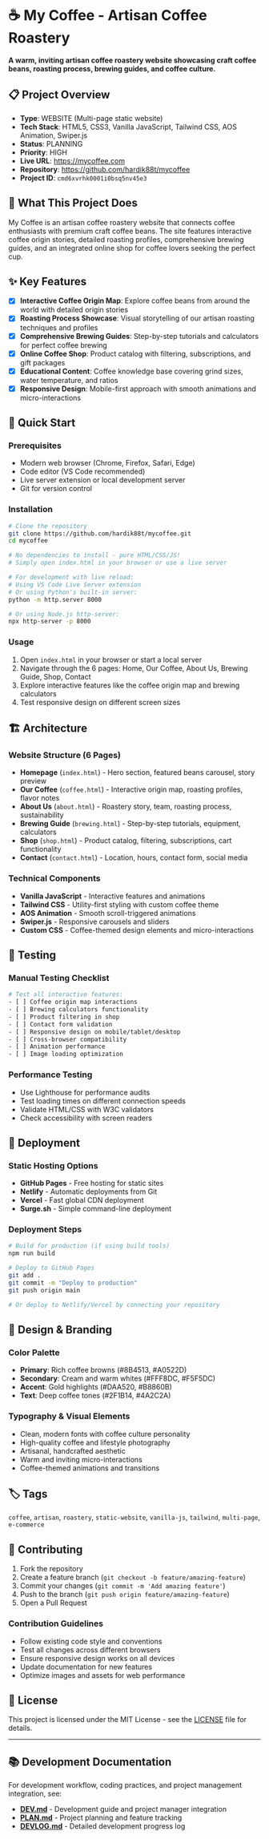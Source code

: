 # ☕ My Coffee - Artisan Coffee Roastery

**A warm, inviting artisan coffee roastery website showcasing craft coffee beans, roasting process, brewing guides, and coffee culture.**

## 📋 Project Overview

- **Type**: WEBSITE (Multi-page static website)
- **Tech Stack**: HTML5, CSS3, Vanilla JavaScript, Tailwind CSS, AOS Animation, Swiper.js
- **Status**: PLANNING
- **Priority**: HIGH
- **Live URL**: https://mycoffee.com
- **Repository**: https://github.com/hardik88t/mycoffee
- **Project ID**: `cmd6xvrhk0001i0bsq5nv45e3`

## 🎯 What This Project Does

My Coffee is an artisan coffee roastery website that connects coffee enthusiasts with premium craft coffee beans. The site features interactive coffee origin stories, detailed roasting profiles, comprehensive brewing guides, and an integrated online shop for coffee lovers seeking the perfect cup.

## ✨ Key Features

- [x] **Interactive Coffee Origin Map**: Explore coffee beans from around the world with detailed origin stories
- [x] **Roasting Process Showcase**: Visual storytelling of our artisan roasting techniques and profiles
- [x] **Comprehensive Brewing Guides**: Step-by-step tutorials and calculators for perfect coffee brewing
- [x] **Online Coffee Shop**: Product catalog with filtering, subscriptions, and gift packages
- [x] **Educational Content**: Coffee knowledge base covering grind sizes, water temperature, and ratios
- [x] **Responsive Design**: Mobile-first approach with smooth animations and micro-interactions

## 🚀 Quick Start

### Prerequisites
- Modern web browser (Chrome, Firefox, Safari, Edge)
- Code editor (VS Code recommended)
- Live server extension or local development server
- Git for version control

### Installation
```bash
# Clone the repository
git clone https://github.com/hardik88t/mycoffee.git
cd mycoffee

# No dependencies to install - pure HTML/CSS/JS!
# Simply open index.html in your browser or use a live server

# For development with live reload:
# Using VS Code Live Server extension
# Or using Python's built-in server:
python -m http.server 8000

# Or using Node.js http-server:
npx http-server -p 8000
```

### Usage
1. Open `index.html` in your browser or start a local server
2. Navigate through the 6 pages: Home, Our Coffee, About Us, Brewing Guide, Shop, Contact
3. Explore interactive features like the coffee origin map and brewing calculators
4. Test responsive design on different screen sizes

## 🏗️ Architecture

### Website Structure (6 Pages)
- **Homepage** (`index.html`) - Hero section, featured beans carousel, story preview
- **Our Coffee** (`coffee.html`) - Interactive origin map, roasting profiles, flavor notes
- **About Us** (`about.html`) - Roastery story, team, roasting process, sustainability
- **Brewing Guide** (`brewing.html`) - Step-by-step tutorials, equipment, calculators
- **Shop** (`shop.html`) - Product catalog, filtering, subscriptions, cart functionality
- **Contact** (`contact.html`) - Location, hours, contact form, social media

### Technical Components
- **Vanilla JavaScript** - Interactive features and animations
- **Tailwind CSS** - Utility-first styling with custom coffee theme
- **AOS Animation** - Smooth scroll-triggered animations
- **Swiper.js** - Responsive carousels and sliders
- **Custom CSS** - Coffee-themed design elements and micro-interactions

## 🧪 Testing

### Manual Testing Checklist
```bash
# Test all interactive features:
- [ ] Coffee origin map interactions
- [ ] Brewing calculators functionality
- [ ] Product filtering in shop
- [ ] Contact form validation
- [ ] Responsive design on mobile/tablet/desktop
- [ ] Cross-browser compatibility
- [ ] Animation performance
- [ ] Image loading optimization
```

### Performance Testing
- Use Lighthouse for performance audits
- Test loading times on different connection speeds
- Validate HTML/CSS with W3C validators
- Check accessibility with screen readers

## 🚀 Deployment

### Static Hosting Options
- **GitHub Pages** - Free hosting for static sites
- **Netlify** - Automatic deployments from Git
- **Vercel** - Fast global CDN deployment
- **Surge.sh** - Simple command-line deployment

### Deployment Steps
```bash
# Build for production (if using build tools)
npm run build

# Deploy to GitHub Pages
git add .
git commit -m "Deploy to production"
git push origin main

# Or deploy to Netlify/Vercel by connecting your repository
```

## 🎨 Design & Branding

### Color Palette
- **Primary**: Rich coffee browns (#8B4513, #A0522D)
- **Secondary**: Cream and warm whites (#FFF8DC, #F5F5DC)
- **Accent**: Gold highlights (#DAA520, #B8860B)
- **Text**: Deep coffee tones (#2F1B14, #4A2C2A)

### Typography & Visual Elements
- Clean, modern fonts with coffee culture personality
- High-quality coffee and lifestyle photography
- Artisanal, handcrafted aesthetic
- Warm and inviting micro-interactions
- Coffee-themed animations and transitions

## 🏷️ Tags
`coffee`, `artisan`, `roastery`, `static-website`, `vanilla-js`, `tailwind`, `multi-page`, `e-commerce`

## 🤝 Contributing

1. Fork the repository
2. Create a feature branch (`git checkout -b feature/amazing-feature`)
3. Commit your changes (`git commit -m 'Add amazing feature'`)
4. Push to the branch (`git push origin feature/amazing-feature`)
5. Open a Pull Request

### Contribution Guidelines
- Follow existing code style and conventions
- Test all changes across different browsers
- Ensure responsive design works on all devices
- Update documentation for new features
- Optimize images and assets for web performance

## 📄 License

This project is licensed under the MIT License - see the [LICENSE](LICENSE) file for details.

---

## 📚 Development Documentation

For development workflow, coding practices, and project management integration, see:
- **[DEV.md](./DEV.md)** - Development guide and project manager integration
- **[PLAN.md](./PLAN.md)** - Project planning and feature tracking
- **[DEVLOG.md](./DEVLOG.md)** - Detailed development progress log
